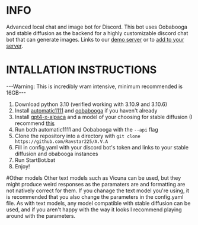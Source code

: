 # INFO
Advanced local chat and image bot for Discord. This bot uses Oobabooga and stable diffusion as the backend for a highly customizable discord chat bot that can generate images. Links to our [demo server](https://discord.gg/USwkJprNpN) or to [add to your server](https://discord.com/api/oauth2/authorize?client_id=1100557036820889610&permissions=100352&scope=bot). 

# INTALLATION INSTRUCTIONS
---Warning: This is incredibly vram intensive, minimum recommended is 16GB---
1. Download python 3.10 (verified working with 3.10.9 and 3.10.6)
2. Install [automatic1111](https://github.com/AUTOMATIC1111/stable-diffusion-webui) and [oobabooga](https://github.com/oobabooga/one-click-installers) if you haven't already
4. Install [gpt4-x-alpaca](https://huggingface.co/chavinlo/gpt4-x-alpaca) and a model of your choosing for stable diffusion (I recommend [this](https://civitai.com/models/7371?modelVersionId=46846)
5. Run both automatic1111 and Oobabooga with the `--api` flag 
6. Clone the repository into a directory with `git clone https://github.com/Ravstar225/A.V.A`
7. Fill in config.yaml with your discord bot's token and links to your stable diffusion and obabooga instances
8. Run StartBot.bat
9. Enjoy!

#Other models
Other text models such as Vicuna can be used, but they might produce weird responses as the paramaters are and formatting are not natively correct for them. If you chanage the text model you're using, it is recommended that you also change the parameters in the config.yaml file.
As with text models, any model compatible with stable diffusion can be used, and if you aren't happy with the way it looks I recommend playing around with the parameters.
